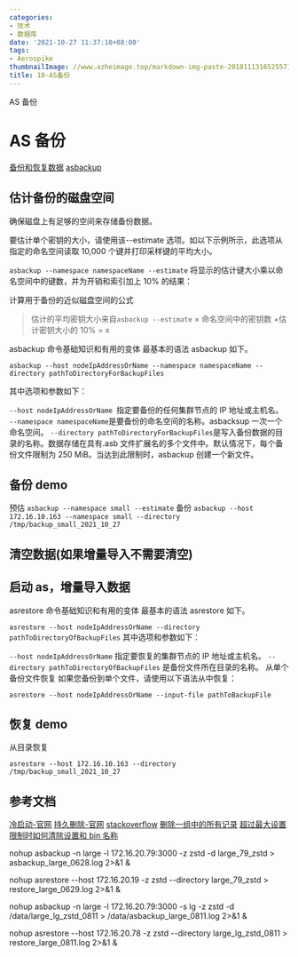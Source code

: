 ```yaml
---
categories:
- 技术
- 数据库
date: '2021-10-27 11:37:10+08:00'
tags:
- Aerospike
thumbnailImage: //www.azheimage.top/markdown-img-paste-20181113165255716.png
title: 10-AS备份
---
```


AS 备份

<!--more-->

# AS 备份

[备份和恢复数据](https://docs.aerospike.com/docs/tools/backup/)
[asbackup](https://docs.aerospike.com/docs/tools/backup/asbackup.html)

## 估计备份的磁盘空间

确保磁盘上有足够的空间来存储备份数据。

要估计单个密钥的大小，请使用该--estimate 选项。如以下示例所示，此选项从指定的命名空间读取 10,000 个键并打印采样键的平均大小。

`asbackup --namespace namespaceName --estimate`
将显示的估计键大小乘以命名空间中的键数，并为开销和索引加上 10% 的结果：

计算用于备份的近似磁盘空间的公式

> 估计的平均密钥大小来自`asbackup --estimate`
> × 命名空间中的密钥数 +估计密钥大小的 10%
> = x

asbackup 命令基础知识和有用的变体
最基本的语法 asbackup 如下。

`asbackup --host nodeIpAddressOrName --namespace namespaceName --directory pathToDirectoryForBackupFiles`

其中选项和参数如下：

`--host nodeIpAddressOrName `指定要备份的任何集群节点的 IP 地址或主机名。
`--namespace namespaceName`是要备份的命名空间的名称。asbacksup 一次一个命名空间。
`--directory pathToDirectoryForBackupFiles`是写入备份数据的目录的名称。数据存储在具有.asb 文件扩展名的多个文件中。默认情况下，每个备份文件限制为 250 MiB。当达到此限制时，asbackup 创建一个新文件。

## 备份 demo

预估
`asbackup --namespace small --estimate`
备份
`asbackup --host 172.16.10.163 --namespace small --directory /tmp/backup_small_2021_10_27`

## 清空数据(如果增量导入不需要清空)

## 启动 as，增量导入数据

asrestore 命令基础知识和有用的变体
最基本的语法 asrestore 如下。

`asrestore --host nodeIpAddressOrName --directory pathToDirectoryOfBackupFiles`
其中选项和参数如下：

`--host nodeIpAddressOrName` 指定要恢复的集群节点的 IP 地址或主机名。
`--directory pathToDirectoryOfBackupFiles` 是备份文件所在目录的名称。
从单个备份文件恢复
如果您备份到单个文件，请使用以下语法从中恢复：

`asrestore --host nodeIpAddressOrName --input-file pathToBackupFile`

## 恢复 demo

从目录恢复

`asrestore --host 172.16.10.163 --directory /tmp/backup_small_2021_10_27`

## 参考文档

[冷启动-官网](https://docs.aerospike.com/docs/operations/manage/aerospike/cold_start/#impact-of-cold-restart)
[持久删除-官网](https://docs.aerospike.com/docs/guide/durable_deletes.html)
[stackoverflow](https://stackoverflow.com/questions/60623565/is-it-possible-to-issue-a-durable-delete-in-aerospike-with-asinfo-using-truncat)
[删除一组中的所有记录](http://www.apes.today/post/36261601/2)
[超过最大设置限制时如何清除设置和 bin 名称](https://discuss.aerospike.com/t/how-to-clear-up-set-and-bin-names-when-it-exceeds-the-maximum-set-limit/3122)

nohup asbackup -n large -l 172.16.20.79:3000 -z zstd -d large_79_zstd > asbackup_large_0628.log 2>&1 &

nohup asrestore --host 172.16.20.19 -z zstd --directory large_79_zstd > restore_large_0629.log 2>&1 &

nohup asbackup -n large -l 172.16.20.79:3000 -s lg -z zstd -d /data/large_lg_zstd_0811 > /data/asbackup_large_0811.log 2>&1 &

nohup asrestore --host 172.16.20.78 -z zstd --directory large_lg_zstd_0811 > restore_large_0811.log 2>&1 &
